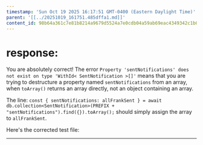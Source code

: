 ```yaml
---
timestamp: 'Sun Oct 19 2025 16:17:51 GMT-0400 (Eastern Daylight Time)'
parent: '[[../20251019_161751.485dffa1.md]]'
content_id: 98b64a361c7e81b8214a9679d5524a7e0cdb04a59ab69eac4349342c1b0b372c
---
```


# response:

You are absolutely correct! The error `Property 'sentNotifications' does not exist on type 'WithId< SentNotification >[]'` means that you are trying to destructure a property named `sentNotifications` from an array, when `toArray()` returns an array directly, not an object containing an array.

The line:
`const { sentNotifications: allFrankSent } = await db.collection<SentNotification>(PREFIX + "sentNotifications").find({}).toArray();`
should simply assign the array to `allFrankSent`.

Here's the corrected test file:

***
